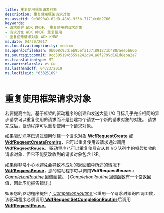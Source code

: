 ```yaml
---
title: 重复使用框架请求对象
description: 重复使用框架请求对象
ms.assetid: 9e3090a9-62d0-48b3-9f3b-7171dc6d2766
keywords:
- 请求处理 WDK KMDF、 重复使用的请求对象
- 请求对象 WDK KMDF，重复使用
- 重复使用请求对象 WDK KMDF
ms.date: 04/20/2017
ms.localizationpriority: medium
ms.openlocfilehash: 0b008c93d1eb95efa1371891271b4887aee5b666
ms.sourcegitcommit: 0cc5051945559a242d941a6f2799d161d8eba2a7
ms.translationtype: MT
ms.contentlocale: zh-CN
ms.lasthandoff: 04/23/2019
ms.locfileid: "63325169"
---
```

# <a name="reusing-framework-request-objects"></a>重复使用框架请求对象





若要提高性能，基于框架的驱动程序的创建和发送大量 I/O 目标几乎完全相同的异步请求可以重复使用的请求而不是创建每个请求一个新的请求对象的对象。 请求完成后，驱动程序可以重复使用一个请求对象。

如果驱动程序已通过调用创建一个请求对象[ **WdfRequestCreate** ](https://msdn.microsoft.com/library/windows/hardware/ff549951)或[ **WdfRequestCreateFromIrp**](https://msdn.microsoft.com/library/windows/hardware/ff549953)，它可以重复使用该请求通过调用[ **WdfRequestReuse**](https://msdn.microsoft.com/library/windows/hardware/ff550026)。 驱动程序也可以重复使用它从其 I/O 队列中的框架接收的请求对象，但它不能更改收到的请求对象包含 IRP。

如果你非常小心地避免会导致不成功的返回值中所述的情况下[ **WdfRequestReuse**](https://msdn.microsoft.com/library/windows/hardware/ff550026)，您的驱动程序可以调用**WdfRequestReuse**中[ *CompletionRoutine* ](https://msdn.microsoft.com/library/windows/hardware/ff540745)回调函数。 ( *CompletionRoutine*回调函数有一个空返回值，因此不能报告错误。)

如果您的驱动程序提供了[ *CompletionRoutine* ](https://msdn.microsoft.com/library/windows/hardware/ff540745)它重用一个请求对象的回调函数，该驱动程序必须调用[ **WdfRequestSetCompletionRoutine**](https://msdn.microsoft.com/library/windows/hardware/ff550030)后调用[ **WdfRequestReuse**](https://msdn.microsoft.com/library/windows/hardware/ff550026)。

 

 





